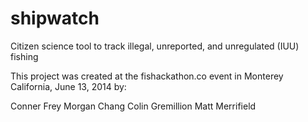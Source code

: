 shipwatch
=========

Citizen science tool to track illegal, unreported, and unregulated (IUU) fishing


This project was created at the fishackathon.co event in
Monterey California, June 13, 2014 by:

Conner Frey
Morgan Chang
Colin Gremillion
Matt Merrifield
